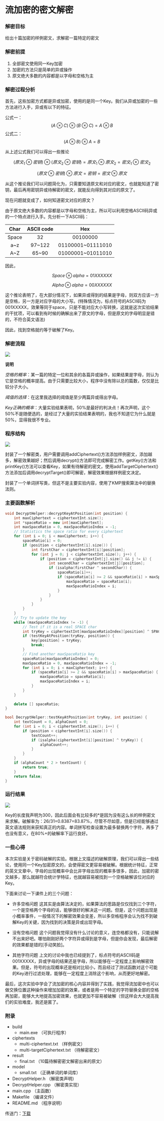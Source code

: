 # 流加密的密文解密

### 解密目标

给出十篇加密的样例密文，求解密一篇特定的密文

### 解密前提

1. 全部密文使用同一Key加密
2. 加密的方法只是简单的异或操作
3. 原文绝大多数的内容都是以字母和空格为主

### 解密过程分析

首先，这些加密方式都是异或加密，使用的是同一个Key。我们从异或加密的一些方法进行入手，异或有以下的特征。

公式一：
$$(A \otimes C) \otimes (B \otimes C) = A \otimes B$$
公式二：
$$(A \otimes B) \otimes A = B$$

从上述公式我们可以得出一些推论

$$(原文_1 \otimes 密钥) \otimes (原文_2 \otimes 密钥) = 原文_1 \otimes 原文_2 = 密文_1 \otimes 密文_2$$

$$(原文 \otimes 密钥) \otimes 原文 = 密钥 = 密文 \otimes 原文$$

从这个推论我们可以问题简化为，只需要知道原文和对应的密文，也就能知道了密钥，最后再用密钥异或待解密的密文，就能反向得到其对应的原文了。

现在问题就变成了，如何知道密文对应的原文？

由于原文绝大多数的内容都是以字母和空格为主，所以可以利用空格ASCII码异或的一个特点进行入手。先分析一下ASCII码：

| Char | ASCII code | Hex |
| :--: | :--: | :--: |
| Space | 32 | 00100000 |
| a~z | 97~122 | 01100001~01111010 |
| A~Z | 65~90 | 01000001~01011010 |

因此，

$$Space \otimes alpha = 01XXXXXX$$

$$Alpha \otimes alpha = 00XXXXXX$$

这个推论表明了，在大部分情况下，如果异或得到的结果是字母，则双方应该一方是空格，另一方是对应字母的大小写。(特殊情况为，标点符号的ASCII码为001XXXXX，效果等同于space，只是不能对应大小写转换，这就是这次实验结果的干扰项，可以看到有时候的确解出来了原文的字母，但是原文的字母明显是错的，不符合英文语法)

因此，找到空格就约等于破解了Key。

### 解密流程

![](http://images2015.cnblogs.com/blog/701997/201606/701997-20160622231945188-1255423002.jpg)

**说明**

*空格的概率*：某一篇的特定一位和其余的各篇异或操作，如果结果是字母，则认为它是空格的概率提高。由于只需要比较大小，程序中没有除以总的篇数，仅仅是比较分子大小。

*阈值的选择*：在这里我选择的阈值是至少两篇异或得出字母。

*Key正确的概率*：大量实验结果表明，50%是最好的判决点！再次声明，这个50%不是随便选的，是经过了大量的实验结果表明的，我也不知道它为什么就是50%，显得我很不专业。

### 程序结构


![](http://images2015.cnblogs.com/blog/701997/201606/701997-20160622232010735-1457056688.jpg)

封装了一个解密类，用户需要调用addCiphertext()方法添加样例密文，添加越多，解密效果越好；然后调用decrypt()方法即可完成解密工作。getKey()方法和printKey()方法可以查看Key，如果有待解密的密文，使用addTargetCiphertext()方法添加后调用decryptTarget()即可解密，解密效果根据样例密文决定。

封装了一个单词拼写类，但这不是主要实验内容，使用了KMP搜索算法中的替换法则。

### 主要函数解析

```cpp
void DecryptHelper::decryptKeyAtPosition(int position) {
	int maxCiphertext = ciphertextInt.size();
	int *spaceRatio = new int[maxCiphertext];
	int maxSpaceRatio = 0, maxSpaceRatioIndex = -1;
	// Statistics the space ratio for every ciphertext
	for (int i = 0; i < maxCiphertext; i++) {
		spaceRatio[i] = 0;
		if (position < ciphertextInt[i].size()) {
			int firstChar = ciphertextInt[i][position];
			for (int j = 0; j < ciphertextInt.size(); j++) {
				if (position < ciphertextInt[j].size() && j != i) {
					int secondChar = ciphertextInt[j][position];
					if (isalpha(firstChar ^ secondChar)) {
						spaceRatio[i]++;
						if (spaceRatio[i] >= 2 && spaceRatio[i] > maxSpaceRatio) {
							maxSpaceRatio = spaceRatio[i];
							maxSpaceRatioIndex = i;
						}
					}
				}
			}
		}
	}
	// Try to update the key
	while (maxSpaceRatioIndex != -1) {
		// Test if it is a real SPACE char
		int tryKey = ciphertextInt[maxSpaceRatioIndex][position] ^ SPACE;
		if (testKeyAtPosition(tryKey, position)) {
			key[position] = tryKey;
			break;
		}
		// Find another maxSpaceRatio key
		spaceRatio[maxSpaceRatioIndex] = 0;
		maxSpaceRatio = 0, maxSpaceRatioIndex = -1;
		for (int i = 0; i < maxCiphertext; i++) {
			if (spaceRatio[i] >= 2 && spaceRatio[i] > maxSpaceRatio) {
				maxSpaceRatio = spaceRatio[i];
				maxSpaceRatioIndex = i;
			}
		}
	}
	
	delete [] spaceRatio; 
}
```

```cpp
bool DecryptHelper::testKeyAtPosition(int tryKey, int position) {
	int textCount = 0, alphaCount = 0;
	for (int i = 0; i < ciphertextInt.size(); i++) {
		if (position < ciphertextInt[i].size()) {
			textCount++;
			if (isalpha(ciphertextInt[i][position] ^ tryKey)) {
				alphaCount++;
			}
		}
	}
	if (alphaCount * 2 > textCount) {
		return true;
	}
	return false;
}
```

### 运行结果

![](http://images2015.cnblogs.com/blog/701997/201606/701997-20160622232031110-1582086820.jpg)

Key的长度我声明为300，因此后面会有比较多的*是因为没有这么长的样例密文来求解。破解率为：26/31=0.8387=83.87%，尽管不尽如意，但是已经能够通过英文语法规则来获知真正的内容。单词拼写检查设置为最多替换两个字符，再多了也没有意义，在80%+的破解率下运行良好。

### 一些心得

本次实验是关于密码破解的实验。根据上文描述的破解原理，我们可以得出一些结论，使用同一个Key加密原文的，会使得密文更容易被破解。根据统计特征，正常的英文文章中，字母的出现概率中会比非字母出现的概率多很多，因此，加密的密文越多，那么就越符合统计学特征，也就越容易被找到一个空格破解该位对应的Key。


下面来讨论一下课件上的三个问题：

-	许多空格问题
这其实是由算法决定的，如果算法的思路是仅仅找到三个字符，一个是空格两个字母的话，能够很好的解决这一问题。但是，这个问题出现是小概率事件，一般情况下的解密效果会变差，所以多空格程序会认为找不到破解Key的关键，因为找到的决策是异或出现字母。

- 没有空格问题
这个问题我觉得没有什么讨论的意义，连空格都没有，只能说解不出来好吧。哪怕刚刚好两个字符异或得到是字母，但是你会发现，最后解密的效果都是错的[手动笑脸]。

- 其他字符问题
上文的讨论中我也已经提到了，标点符号的ASCII码是001XXXXX，异或字母的结果还是字母，所以能够在一定程度上影响解密效果。但是，符号的出现概率还是相对比较小，而且经过了测试函数对这个可能的Key进行过滤处理，能够在一定程度上消除这个影响，从而更好地解密。
	
最后，这次实验中学会了流加密的核心内容并得到了实践，我觉得流加密中也可以做交换位置这种操作来增加加密的效果，或者是用一个特定的字符替换全部的空格再加密，能够大大地提高加密效果，也就更加不容易被破解（但这样会大大提高我们的实验难度，我还是匿了。

### 附录

-	build
	-	main.exe                       （可执行程序）
-	ciphertexts
	-	multi-ciphertext.txt           （样例密文）
	-	multi-targetCiphertext.txt     （待解密密文）
-	result
	-	final.txt                      （10篇待解密密文解密出来的原文）
-	model
	-	small.txt                      （正确单词的单词库）
-	DecryptHelper.h                    （解密类声明）
-	DecryptHelper.cpp                  （解密类实现）
-	main.cpp                           （主函数）
-	Makefile                           （编译文件）
-	README.md                          （程序说明）

传送门：[下载](http://pan.baidu.com/s/1dEGmFfz)
